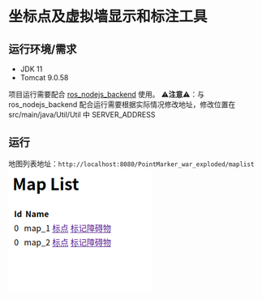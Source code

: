 # 坐标点及虚拟墙显示和标注工具

## 运行环境/需求

- JDK 11
- Tomcat 9.0.58

项目运行需要配合 [ros_nodejs_backend](https://github.com/Steve-Mr/ros_nodejs_backend) 使用。
⚠️**注意**⚠️：与ros_nodejs_backend 配合运行需要根据实际情况修改地址，修改位置在 src/main/java/Util/Util 中 SERVER_ADDRESS

## 运行

地图列表地址：```http://localhost:8080/PointMarker_war_exploded/maplist```  
![地图列表](img.png)

